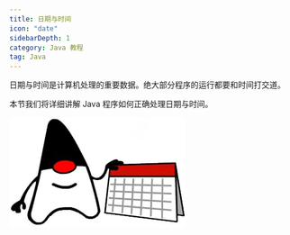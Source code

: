 ```yaml
---
title: 日期与时间
icon: "date"
sidebarDepth: 1
category: Java 教程
tag: Java
---
```


日期与时间是计算机处理的重要数据。绝大部分程序的运行都要和时间打交道。

本节我们将详细讲解 Java 程序如何正确处理日期与时间。

![](assets/20221123100659.png)

